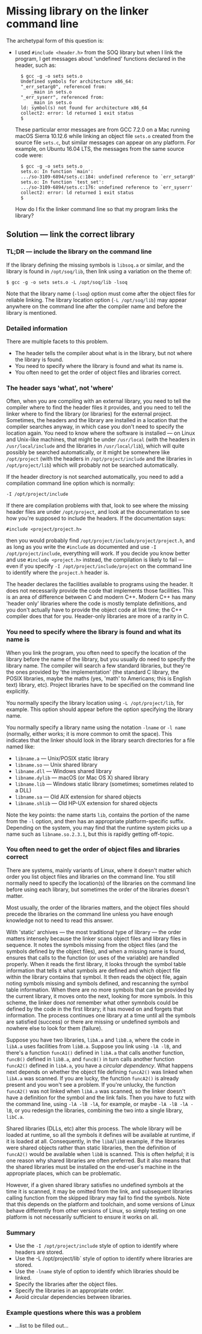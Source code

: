 # Missing library on the linker command line

The archetypal form of this question is:

* I used `#include <header.h>` from the SOQ library but when I link the
  program, I get messages about 'undefined' functions declared in the
  header, such as:

        $ gcc -g -o sets sets.o
        Undefined symbols for architecture x86_64:
        "_err_setarg0", referenced from:
            _main in sets.o
        "_err_syserr", referenced from:
            _main in sets.o
        ld: symbol(s) not found for architecture x86_64
        collect2: error: ld returned 1 exit status
        $

  These particular error messages are from GCC 7.2.0 on a Mac running
  macOS Sierra 10.12.6 while linking an object file `sets.o` created
  from the source file `sets.c`, but similar messages can appear on any
  platform.  For example, on Ubuntu 16.04 LTS, the messages from the
  same source code were:

        $ gcc -g -o sets sets.o
        sets.o: In function `main':
        .../so-3109-6894/sets.c:184: undefined reference to `err_setarg0'
        sets.o: In function `test_set':
        .../so-3109-6894/sets.c:176: undefined reference to `err_syserr'
        collect2: error: ld returned 1 exit status
        $

  How do I fix the linker command line so that my program links the
  library?

## Solution — link the correct library

### TL;DR — include the library on the command line

If the library defining the missing symbols is `libsoq.a` or similar,
and the library is found in `/opt/soq/lib`, then link using a variation
on the theme of:

    $ gcc -g -o sets sets.o -L /opt/soq/lib -lsoq

Note that the library name (`-lsoq`) option must come after the object
files for reliable linking.
The library location option (`-L /opt/soq/lib`) may appear anywhere on
the command line after the compiler name and before the library is
mentioned.

### Detailed information

There are multiple facets to this problem.

* The header tells the compiler about what is in the library, but not
  where the library is found.
* You need to specify where the library is found and what its name is.
* You often need to get the order of object files and libraries correct.

### The header says 'what', not 'where'

Often, when you are compiling with an external library, you need to tell
the compiler where to find the header files it provides, and you need to
tell the linker where to find the library (or libraries) for the
external project.
Sometimes, the headers and the library are installed in a location that
the compiler searches anyway, in which case you don't need to specify
the location again.
You need to know where the software is installed — on Linux and
Unix-like machines, that might be under `/usr/local` (with the headers
in `/usr/local/include` and the libraries in `/usr/local/lib`), which
will quite possibly be searched automatically, or it might be somewhere
like `/opt/project` (with the headers in `/opt/project/include` and the
libraries in `/opt/project/lib`) which will probably not be searched
automatically.

If the header directory is not searched automatically, you need to add
a compilation command line option which is normally:

    -I /opt/project/include

If there are compilation problems with that, look to see where the
missing header files are under `/opt/project`, and look at the
documentation to see how you're supposed to include the headers.
If the documentation says:

    #include <project/project.h>

then you would probably find `/opt/project/include/project/project.h`,
and as long as you write the `#include` as documented and use `-I
/opt/project/include`, everything will work.
If you decide you know better and use `#include <project.h>` instead,
the compilation is likely to fail — even if you specify `-I
/opt/project/include/project` on the command line to identify where the
`project.h` header is.

The header declares the facilities available to programs using the
header.
It does not necessarily provide the code that implements those
facilities.
This is an area of difference between C and modern C++.
Modern C++ has many 'header only' libraries where the code is mostly
template definitions, and you don't actually have to provide the object
code at link time; the C++ compiler does that for you.
Header-only libraries are more of a rarity in C.

### You need to specify where the library is found and what its name is

When you link the program, you often need to specify the location of the
library before the name of the library, but you usually do need to
specify the library name.
The compiler will search a few standard libraries, but they're the ones
provided by 'the implementation' (the standard C library, the POSIX
libraries, maybe the maths (yes, 'math' to Americans; this is English
text) library, etc).
Project libraries have to be specified on the command line explicitly.

You normally specify the library location using `-L /opt/project/lib`,
for example.
This option should appear before the option specifying the library name.

You normally specify a library name using the notation `-lname` or `-l
name` (normally, either works; it is more common to omit the space).
This indicates that the linker should look in the library search
directories for a file named like:

* `libname.a` — Unix/POSIX static library
* `libname.so` — Unix shared library
* `libname.dll` — Windows shared library
* `libname.dylib` — macOS (or Mac OS X) shared library
* `libname.lib` — Windows static library (sometimes; sometimes related to a DLL)
* `libname.sa` — Old AIX extension for shared objects
* `libname.shlib` — Old HP-UX extension for shared objects

Note the key points: the name starts `lib`, contains the portion of the
name from the `-l` option, and then has an appropriate platform-specific
suffix.
Depending on the system, you may find that the runtime system picks up a
name such as `libname.so.2.3.1`, but this is rapidly getting off-topic.

### You often need to get the order of object files and libraries correct

There are systems, mainly variants of Linux, where it doesn't matter
which order you list object files and libraries on the command line.
You still normally need to specify the location(s) of the libraries on
the command line before using each library, but sometimes the order of
the libraries doesn't matter.

Most usually, the order of the libraries matters, and the object files
should precede the libraries on the command line unless you have enough
knowledge not to need to read this answer.

With 'static' archives — the most traditional type of library — the
order matters intensely because the linker scans object files and
library files in sequence.
It notes the symbols missing from the object files (and the symbols
defined by the object files), and when a missing name is found, ensures
that calls to the function (or uses of the variable) are handled
properly.
When it reads the first library, it looks through the symbol table
information that tells it what symbols are defined and which object file
within the library contains that symbol.
It then reads the object file, again noting symbols missing and symbols
defined, and rescanning the symbol table information.
When there are no more symbols that can be provided by the current
library, it moves onto the next, looking for more symbols.
In this scheme, the linker does _not_ remember what other symnbols could
be defined by the code in the first library; it has moved on and forgets
that information.
The process continues one library at a time until all the symbols are
satisfied (success) or there are missing or undefined symbols and
nowhere else to look for them (failure).

Suppose you have two libraries, `libA.a` and `libB.a`, where the code in
`libA.a` uses facilities from `libB.a`.
Suppose you link using `-lA -lB`, and there's a function `funcA1()`
defined in `libA.a` that calls another function, `funcB()` defined in
`libB.a`, and `funcB()` in turn calls another function `funcA2()`
defined in `libA.a`, you have a _circular dependency_.
What happens next depends on whether the object file defining `funcA2()`
was linked when `libA.a` was scanned.
If you are lucky, the function `funcA2()` is already present and you
won't see a problem.
If you're unlucky, the function `funcA2()` was not linked when `libA.a`
was scanned, so the linker doesn't have a definition for the symbol and
the link fails.
Then you have to futz with the command line, using `-lA -lB -lA`, for
example, or maybe `-lA -lB -lA -lB`, or you redesign the libraries,
combining the two into a single library, `libC.a`.

Shared libraries (DLLs, etc) alter this process.
The whole library will be loaded at runtime, so all the symbols it
defines will be available at runtime, if it is loaded at all.
Consequently, in the `libA`/`libB` example, if the libraries were shared
objects rather than static libraries, then the definition of `funcA2()`
would be available when `libB` is scanned.
This is often helpful; it is one reason why shared libraries are often
preferred.
But it also means that the shared libraries must be installed on the
end-user's machine in the appropriate places, which can be problematic.

However, if a given shared library satisfies no undefined symbols at the
time it is scanned, it may be omitted from the link, and subsequent
libraries calling function from the skipped library may fail to find the
symbols.
Note that this depends on the platform and toolchain, and some versions
of Linux behave differently from other versions of Linux, so simply
testing on one platform is not necessarily sufficient to ensure it works
on all.

### Summary

* Use the `-I /opt/project/include` style of option to identify where headers are stored.
* Use the -L /opt/project/lib` style of option to identify where libraries are stored.
* Use the `-lname` style of option to identify which libraries should be linked.
* Specify the libraries after the object files.
* Specify the libraries in an appropriate order.
* Avoid circular dependencies between libraries.

### Example questions where this was a problem

* …list to be filled out…

